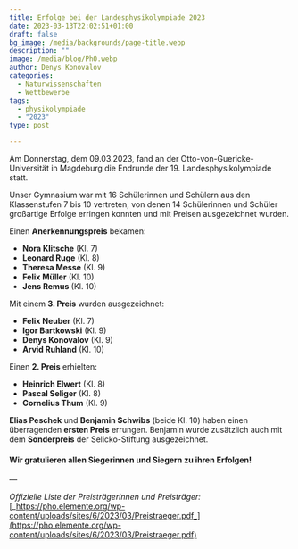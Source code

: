 ```yaml
---
title: Erfolge bei der Landesphysikolympiade 2023
date: 2023-03-13T22:02:51+01:00
draft: false
bg_image: /media/backgrounds/page-title.webp
description: ""
image: /media/blog/PhO.webp
author: Denys Konovalov
categories:
  - Naturwissenschaften
  - Wettbewerbe
tags:
  - physikolympiade
  - "2023"
type: post

---
```

Am Donnerstag, dem 09.03.2023, fand an der Otto-von-Guericke-Universität in Magdeburg die Endrunde der 19. Landesphysikolympiade statt.

Unser Gymnasium war mit 16 Schülerinnen und Schülern aus den Klassenstufen 7 bis 10 vertreten, von denen 14 Schülerinnen und Schüler großartige Erfolge erringen konnten und mit Preisen ausgezeichnet wurden.

Einen **Anerkennungspreis** bekamen:

- **Nora Klitsche** (Kl. 7)
- **Leonard Ruge** (Kl. 8)
- **Theresa Messe** (Kl. 9)
- **Felix Müller** (Kl. 10)
- **Jens Remus** (Kl. 10)

Mit einem **3. Preis** wurden ausgezeichnet:

- **Felix Neuber** (Kl. 7)
- **Igor Bartkowski** (Kl. 9)
- **Denys Konovalov** (Kl. 9)
- **Arvid Ruhland** (Kl. 10)

Einen **2. Preis** erhielten:

- **Heinrich Elwert** (Kl. 8)
- **Pascal Seliger** (Kl. 8)
- **Cornelius Thum** (Kl. 9)

**Elias Peschek** und **Benjamin Schwibs** (beide Kl. 10) haben einen überragenden **ersten Preis** errungen. Benjamin wurde zusätzlich auch mit dem **Sonderpreis** der Selicko-Stiftung ausgezeichnet.

#### **Wir gratulieren allen Siegerinnen und Siegern zu ihren Erfolgen!**

—

_Offizielle Liste der Preisträgerinnen und Preisträger:_ [_https://pho.elemente.org/wp-content/uploads/sites/6/2023/03/Preistraeger.pdf_](https://pho.elemente.org/wp-content/uploads/sites/6/2023/03/Preistraeger.pdf)





